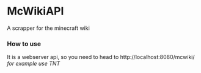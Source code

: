 # McWikiAPI
A scrapper for the minecraft wiki


### How to use
It is a webserver api, so you need to head to
http://localhost:8080/mcwiki/<query>
_for example use TNT_
